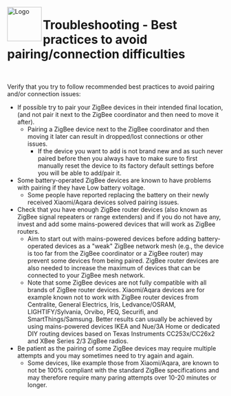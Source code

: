 <a href="Home.md"><img align="left" width="80" height="80" src="../Images/logo_Z4D.png" alt="Logo"></a>

# Troubleshooting - Best practices to avoid pairing/connection difficulties

</br>

Verify that you try to follow recommended best practices to avoid pairing and/or connection issues:

- If possible try to pair your ZigBee devices in their intended final location, (and not pair it next to the ZigBee coordinator and then need to move it after).
  - Pairing a ZigBee device next to the ZigBee coordinator and then moving it later can result in dropped/lost connections or other issues.
    - If the device you want to add is not brand new and as such never paired before then you always have to make sure to first manually reset the device to its factory default settings before you will be able to add/pair it.
- Some battery-operated ZigBee devices are known to have problems with pairing if they have Low battery voltage.
    - Some people have reported replacing the battery on their newly received Xiaomi/Aqara devices solved pairing issues.
- Check that you have enough ZigBee router devices (also known as ZigBee signal repeaters or range extenders) and if you do not have any, invest and add some mains-powered devices that will work as ZigBee routers.
    - Aim to start out with mains-powered devices before adding battery-operated devices as a "weak" ZigBee network mesh (e.g., the device is too far from the ZigBee coordinator or a ZigBee router) may prevent some devices from being paired. ZigBee router devices are also needed to increase the maximum of devices that can be connected to your ZigBee mesh network.
    - Note that some ZigBee devices are not fully compatible with all brands of ZigBee router devices. Xiaomi/Aqara devices are for example known not to work with ZigBee router devices from Centralite, General Electrics, Iris, Ledvance/OSRAM, LIGHTIFY/Sylvania, Orvibo, PEQ, Securifi, and SmartThings/Samsung. Better results can usually be achieved by using mains-powered devices IKEA and Nue/3A Home or dedicated DIY routing devices based on Texas Instruments CC253x/CC26x2 and XBee Series 2/3 ZigBee radios.
- Be patient as the pairing of some ZigBee devices may require multiple attempts and you may sometimes need to try again and again.
    - Some devices, like example those from Xiaomi/Aqara, are known to not be 100% compliant with the standard ZigBee specifications and may therefore require many paring attempts over 10-20 minutes or longer.
